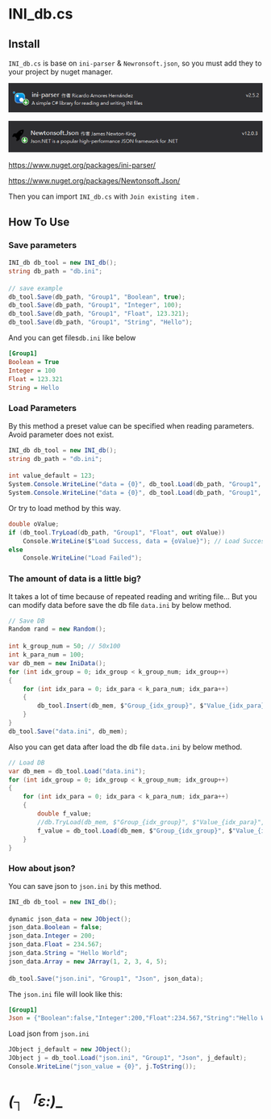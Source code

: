 

# INI_db.cs

## Install

`INI_db.cs` is base on `ini-parser` & `Newronsoft.json`, so you must add they to your project by nuget manager.

![image-20201204092302802](pic/readme/image-20201204092302802.png)

![image-20201207093435152](pic/readme/image-20201207093435152.png)

https://www.nuget.org/packages/ini-parser/

https://www.nuget.org/packages/Newtonsoft.Json/

Then you can import `INI_db.cs` with `Join existing item` .

## How To Use

### Save parameters

```c#
INI_db db_tool = new INI_db();           
string db_path = "db.ini";

// save example
db_tool.Save(db_path, "Group1", "Boolean", true);
db_tool.Save(db_path, "Group1", "Integer", 100);
db_tool.Save(db_path, "Group1", "Float", 123.321);
db_tool.Save(db_path, "Group1", "String", "Hello");
```

And you can get files`db.ini` like below

```ini
[Group1]
Boolean = True
Integer = 100
Float = 123.321
String = Hello
```

### Load Parameters

By this method a preset value can be specified when reading parameters. Avoid parameter does not exist.

```C#
INI_db db_tool = new INI_db();
string db_path = "db.ini";

int value_default = 123;
System.Console.WriteLine("data = {0}", db_tool.Load(db_path, "Group1", "Integer", value_default)); // data = 100
System.Console.WriteLine("data = {0}", db_tool.Load(db_path, "Group1", "Integer_1", value_default)); // data = 123
```

Or try to load method by this way.

```c#
double oValue;
if (db_tool.TryLoad(db_path, "Group1", "Float", out oValue))
    Console.WriteLine($"Load Success, data = {oValue}"); // Load Success, data = 123.321
else
    Console.WriteLine("Load Failed");
```

### The amount of data is a little big?

It takes a lot of time because of repeated reading and writing file... But you can modify data before save the db file `data.ini` by below method.

```c#
// Save DB
Random rand = new Random();

int k_group_num = 50; // 50x100
int k_para_num = 100;
var db_mem = new IniData();
for (int idx_group = 0; idx_group < k_group_num; idx_group++)
{
    for (int idx_para = 0; idx_para < k_para_num; idx_para++)
    {
        db_tool.Insert(db_mem, $"Group_{idx_group}", $"Value_{idx_para}", rand.NextDouble());
    }
}
db_tool.Save("data.ini", db_mem);
```

Also you can get data after load the db file `data.ini` by below method.

```c#
// Load DB
var db_mem = db_tool.Load("data.ini");
for (int idx_group = 0; idx_group < k_group_num; idx_group++)
{
    for (int idx_para = 0; idx_para < k_para_num; idx_para++)
    {
        double f_value;
        //db.TryLoad(db_mem, $"Group_{idx_group}", $"Value_{idx_para}", out f_value);
        f_value = db_tool.Load(db_mem, $"Group_{idx_group}", $"Value_{idx_para}", 0.0);
    }
}
```

### How about json?

You can save json to `json.ini` by this method.

```c#
INI_db db_tool = new INI_db();

dynamic json_data = new JObject();
json_data.Boolean = false;
json_data.Integer = 200;
json_data.Float = 234.567;
json_data.String = "Hello World";
json_data.Array = new JArray(1, 2, 3, 4, 5);

db_tool.Save("json.ini", "Group1", "Json", json_data);
```

The `json.ini` file will look like this:

```ini
[Group1]
Json = {"Boolean":false,"Integer":200,"Float":234.567,"String":"Hello World","Array":[1,2,3,4,5]}
```

Load json from `json.ini`

```c#
JObject j_default = new JObject();
JObject j = db_tool.Load("json.ini", "Group1", "Json", j_default);
Console.WriteLine("json_value = {0}", j.ToString());
```



# _(┐「ε:)__

